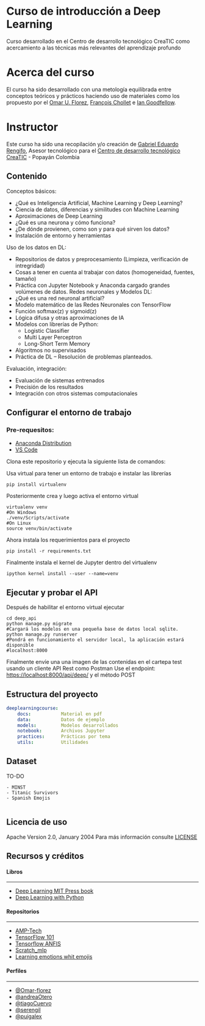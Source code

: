 # Curso de introducción a Deep Learning
Curso desarrollado en el Centro de desarrollo tecnológico CreaTIC como acercamiento a las técnicas más relevantes del aprendizaje profundo

# Acerca del curso

El curso ha sido desarrollado con una metología equilibrada entre conceptos teóricos y prácticos haciendo uso de materiales como los propuesto por el [Omar U. Florez](https://www.linkedin.com/in/omar-u-florez-35338015/), [François Chollet](https://www.linkedin.com/in/fchollet/) e [Ian Goodfellow](https://www.linkedin.com/in/ian-goodfellow-b7187213/).

# Instructor 
Este curso ha sido una recopilación y/o creación de [Gabriel Eduardo Rengifo](https://www.linkedin.com/in/gabriel-eduardo-rengifo-rios-685b3384/), Asesor tecnológico para el [Centro de desarrollo tecnológico CreaTIC](https://www.linkedin.com/company/cluster-creatic/) - Popayán Colombia  

## Contenido

Conceptos básicos:
* ¿Qué es Inteligencia Artificial, Machine Learning y Deep Learning?
* Ciencia de datos, diferencias y similitudes con Machine Learning
* Aproximaciones de Deep Learning
* ¿Qué es una neurona y cómo funciona?
* ¿De dónde provienen, como son y para qué sirven los datos? 
* Instalación de entorno y herramientas
  
Uso de los datos en DL:
* Repositorios de datos y preprocesamiento (Limpieza, verificación de intregridad)
* Cosas a tener en cuenta al trabajar con datos (homogeneidad, fuentes, tamaño)
* Práctica con Jupyter Notebook y Anaconda cargado grandes volúmenes de
datos.
Redes neuronales y Modelos DL:
* ¿Qué es una red neuronal artificial?
* Modelo matemático de las Redes Neuronales con TensorFlow
* Función softmax(z) y sigmoid(z)
* Lógica difusa y otras aproximaciones de IA
* Modelos con librerías de Python:
  * Logistic Classifier
  * Multi Layer Perceptron
  * Long-Short Term Memory
* Algoritmos no supervisados
* Práctica de DL – Resolución de problemas planteados.

Evaluación, integración:
* Evaluación de sistemas entrenados
* Precisión de los resultados
* Integración con otros sistemas computacionales


## Configurar el entorno de trabajo
### Pre-requesitos: 
- [Anaconda Distribution](https://www.anaconda.com/distribution/) 
- [VS Code](https://code.visualstudio.com)

Clona este repositorio y ejecuta la siguiente lista de comandos:

Usa virtual para tener un entorno de trabajo e instalar las librerías
```shell
pip install virtualenv
```
Posteriormente crea y luego activa el entorno virtual
```shell
virtualenv venv
#On Windows
./venv/Scripts/activate
#On Linux
source venv/bin/activate
```
Ahora instala los requerimientos para el proyecto
```shell
pip install -r requirements.txt
```
Finalmente instala el kernel de Jupyter dentro del virtualenv
```shell
ipython kernel install --user --name=venv
```

## Ejecutar y probar el API
Después de habilitar el entorno virtual ejecutar
```shell
cd deep_api 
python manage.py migrate
#Cargará los modelos en una pequeña base de datos local sqlite.
python manage.py runserver
#Pondrá en funcionamiento el servidor local, la aplicación estará disponible
#localhost:8000
```
Finalmente envíe una una imagen de las contenidas en el cartepa test
usando un cliente API Rest como Postman
Use el endpoint: [https://localhost:8000/api/deep/](https://localhost:8000/api/deep/) y el método POST

## Estructura del proyecto

```yaml
deeplearningcourse:
    docs:           Material en pdf
    data:           Datos de ejemplo
    models:         Modelos desarrollados
    notebook:       Archivos Jupyter 
    practices:      Prácticas por tema
    utils:          Utilidades
```

## Dataset

TO-DO

```
- MINST
- Titanic Survivors
- Spanish Emojis


```
## Licencia de uso

Apache Version 2.0, January 2004
Para más información consulte [LICENSE](LICENSE)


## Recursos y créditos
#### Libros
***
- [Deep Learning MIT Press book](https://www.deeplearningbook.org)
- [Deep Learning with Python](http://faculty.neu.edu.cn/yury/AAI/Textbook/Deep%20Learning%20with%20Python.pdf) 

#### Repositorios 
***
- [AMP-Tech](https://github.com/puigalex/AMP-Tech/) 
- [TensorFlow 101](https://github.com/serengil/tensorflow-101/tree/master/python)
- [Tensorflow ANFIS](https://github.com/tiagoCuervo/TensorANFIS)
- [Scratch_mlp](https://github.com/omar-florez/scratch_mlp)
- [Learning emotions whit emojis](https://github.com/omar-florez/learning_emotions_with_emojis)
#### Perfiles
  ***
- [@Omar-florez](https://github.com/omar-florez)
- [@andreaOtero](https://github.com/andreaOtero)
- [@tiagoCuervo](https://github.com/tiagoCuervo)
- [@serengil](https://github.com/serengil)
- [@puigalex](https://github.com/puigalex)